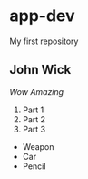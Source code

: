 # app-dev
My first repository
## **John Wick**
*Wow Amazing*


1. Part 1
2. Part 2
3. Part 3

- Weapon
- Car
- Pencil
